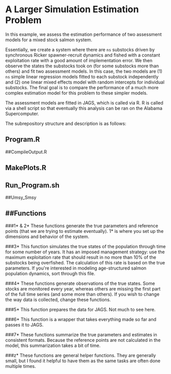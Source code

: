 # A Larger Simulation Estimation Problem

In this example, we assess the estimation performance of two assessment models for a mixed stock salmon system.

Essentially, we create a system where there are `ns` substocks driven by synchronous Ricker spawner-recruit dynamics and fished with a constant exploitation rate with a good amount of implementation error. We then observe the states the substocks took on (for some substocks more than others) and fit two assessment models. In this case, the two models are (1) `ns` simple linear regression models fitted to each substock independently and (2) one linear mixed effects model with random intercepts for individual substocks. The final goal is to compare the performance of a much more complex estimation model for this problem to these simpler models.

The assessment models are fitted in JAGS, which is called via R. R is called via a shell script so that eventually this analysis can be ran on the Alabama Supercomputer. 

The subrepository structure and description is as follows:

## Program.R

##CompileOutput.R

## MakePlots.R

## Run_Program.sh

##Umsy_Smsy


##Functions
---

###1* & 2*
These functions generate the true parameters and reference points (that we are trying to estimate eventually). 1* is where you set up the dimensions and behavior of the system.

###3*
This function simulates the true states of the population through time for some number of years. It has an imposed management strategy: use the maximum exploitation rate that should result in no more than 10% of the substocks being overfished. The calculation of this rate is based on the true parameters. If you're interested in modeling age-structured salmon population dynamics, sort through this file.

###4*
These functions generate observations of the true states. Some stocks are monitored every year, whereas others are missing the first part of the full time series (and some more than others). If you wish to change the way data is collected, change these functions.

###5*
This function prepares the data for JAGS. Not much to see here.

###6*
This function is a wrapper that takes everything made so far and passes it to JAGS. 

###7*
These functions summarize the true parameters and estimates in consistent formats. Because the reference points are not calculated in the model, this summarization takes a bit of time. 

###z*
These functions are general helper functions. They are generally small, but I found it helpful to have them as the same tasks are often done multiple times. 

